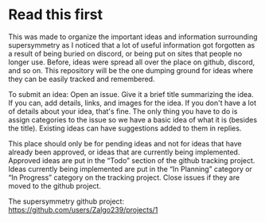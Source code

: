 # Read this first

This was made to organize the important ideas and information surrounding supersymmetry as I noticed that a lot of useful information got forgotten as a result of being buried on discord, or being put on sites that people no longer use. Before, ideas were spread all over the place on github, discord, and so on. This repository will be the one dumping ground for ideas where they can be easily tracked and remembered.

To submit an idea: Open an issue. Give it a brief title summarizing the idea. If you can, add details, links, and images for the idea. If you don't have a lot of details about your idea, that's fine. The only thing you have to do is assign categories to the issue so we have a basic idea of what it is (besides the title). Existing ideas can have suggestions added to them in replies.

This place should only be for pending ideas and not for ideas that have already been approved, or ideas that are currently being implemented.
Approved ideas are put in the “Todo” section of the github tracking project. Ideas currently being implemented are put in the “In Planning” category or “In Progress” category on the tracking project. Close issues if they are moved to the github project.

The supersymmetry github project: https://github.com/users/Zalgo239/projects/1
